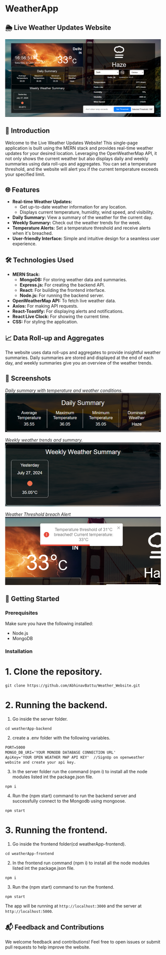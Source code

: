 # WeatherApp

## 🌦️ Live Weather Updates Website

![Weather Website](screenshots/website-overview.png)

## 🌟 Introduction

Welcome to the Live Weather Updates Website! This single-page application is built using the MERN stack and provides real-time weather updates for your desired location. Leveraging the OpenWeatherMap API, it not only shows the current weather but also displays daily and weekly summaries using data roll-ups and aggregates. You can set a temperature threshold, and the website will alert you if the current temperature exceeds your specified limit.

## 🌐 Features

- **Real-time Weather Updates:** 
  - Get up-to-date weather information for any location.
  - Displays current temperature, humidity, wind speed, and visibility.
- **Daily Summary:** View a summary of the weather for the current day.
- **Weekly Summary:** Check out the weather trends for the week.
- **Temperature Alerts:** Set a temperature threshold and receive alerts when it's breached.
- **User-friendly Interface:** Simple and intuitive design for a seamless user experience.

## 🛠️ Technologies Used

- **MERN Stack:**
  - **MongoDB:** For storing weather data and summaries.
  - **Express.js:** For creating the backend API.
  - **React:** For building the frontend interface.
  - **Node.js:** For running the backend server.
- **OpenWeatherMap API:** To fetch live weather data.
- **Axios:** For making API requests.
- **React-Toastify:** For displaying alerts and notifications.
- **React Live Clock:** For showing the current time.
- **CSS:** For styling the application.

## 📈 Data Roll-up and Aggregates

The website uses data roll-ups and aggregates to provide insightful weather summaries. Daily summaries are stored and displayed at the end of each day, and weekly summaries give you an overview of the weather trends.

## 📸 Screenshots
*Daily summary with temperature and weather conditions.*
![Daily Summary Screenshot](screenshots/Daily-Summary.png)
<br/>

*Weekly weather trends and summary.*
![Weekly Summary Screenshot](screenshots/Weekly-Summary.png)
<br/>

*Weather Threshold breach Alert*
![Alert Screenshot](screenshots/Alert.png)
<br/>


## 🚀 Getting Started

### Prerequisites

Make sure you have the following installed:

- Node.js
- MongoDB

### Installation

  # 1. Clone the repository.
  
  ```
  git clone https://github.com/AbhinavBattu/Weather_Website.git
  ```
        
  # 2. Running the backend.
  1. Go inside the server folder.
     
   ```
   cd weatherApp-backend
   ```
  2. create a .env folder with the following variables.

  ```
  PORT=5000
  MONGO_DB_URI='YOUR MONODB DATABASE CONNECTION URL'
  ApiKey='YOUR OPEN WEATHER MAP API KEY'  //SignUp on openweather website and create your api key.
  ```

  3. In the server folder run the command (npm i) to install all the node modules listed int the package.json file.
     
  ```
  npm i
  ```
  4. Run the (npm start) command to run the backend server and successfully connect to the Mongodb using mongoose.
     
  ```
  npm start
  ```

  # 3. Running the frontend.
  1. Go inside the frontend folder(cd weatherApp-frontend).
     
   ```
   cd weatherApp-frontend
   ```
  2. In the frontend run command (npm i) to install all the node modules listed int  the package.json file.
     
   ```
   npm i
   ```
  3. Run the (npm start) command to run the frontend.
     
  ```
  npm start
  ```

The app will be running at `http://localhost:3000` and the server at `http://localhost:5000`.

## 📬 Feedback and Contributions

We welcome feedback and contributions! Feel free to open issues or submit pull requests to help improve the website.
